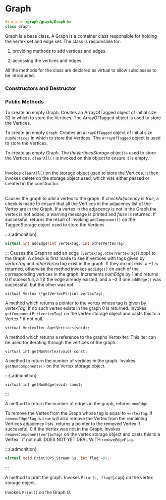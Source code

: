 # Graph 

```cpp
#include <graph/graph/Graph.h>
class Graph;
```

Graph is a base class. A Graph is a container class responsible for
holding the vertex set and edge set. The class is responsible for:

1.  providing methods to add vertices and edges.

2.  accessing the vertices and edges.

All the methods for the class are declared as virtual to allow
subclasses to be introduced.

### Constructors and Destructor


### Public Methods

To create an empty Graph. Creates an ArrayOfTagged object of initial
size $32$ in which to store the Vertices. The ArrayOfTagged object is
used to store the Vertices.

To create an empty `Graph`. Creates an `ArrayOfTagged` object of initial
size `numVertices` in which to store the Vertices. The `ArrayOfTagged`
object is used to store the Vertices.

To create an empty Graph. The *theVerticesStorage* object is used to
store the Vertices. `clearAll()` is invoked on this object to ensure it
is empty.

\
Invokes `clearAll()` on the storage object used to store the Vertices.
It then invokes delete on the storage object used, which was either
passed or created in the constructor.

\
Causes the graph to add a vertex to the graph. If *checkAdjacency* is
*true*, a check is made to ensure that all the Vertices in the adjacency
list of the Vertex are in the Graph. If a vertex in the adjacency is not
in the Graph the vertex is not added, a warning message is printed and
*false* is returned. If successful, returns the result of invoking
`addComponent()` on the TaggedStorage object used to store the
Vertices.

:::{.admonition}
```cpp
virtual int addEdge(int vertexTag, int otherVertexTag);
```
:::
Causes the Graph to add an edge `(vertexTag,otherVertexTag)`{.cpp} to the
Graph. A check is first made to see if vertices with tags given by
*vertexTag* and *otherVertexTag* exist in the graph. If they do not
exist a $-1$ is returned, otherwise the method invokes `addEdge()` on
each of the corresponding vertices in the graph. Increments *numEdge* by
$1$ and returns $0$ if sucessfull, a $1$ if the edge already existed,
and a $-2$ if one `addEdge()` was successful, but the other was not.

```{.cpp}
virtual Vertex \*getVertexPtr(int vertexTag);
```

A method which returns a pointer to the vertex whose tag is given by
*vertexTag*. If no such vertex exists in the graph $0$ is returned.
Invokes `getComponentPtr(vertexTag)` on the vertex storage object and
casts this to a Vertex \* if not null.

```{.cpp}
virtual VertexIter &getVertices(void);
```

A method which returns a reference to the graphs VertexIter. This iter
can be used for iterating through the vertices of the graph.

```{.cpp}
virtual int getNumVertex(void) const;
```

A method to return the number of vertices in the graph. Invokes
`getNumComponents()` on the Vertex storage object.

:::{.admonition}
```{.cpp}
virtual int getNumEdge(void) const;
```
:::

A method to return the number of edges in the graph, returns `numEdge`.

To remove the Vertex from the Graph whose tag is equal to `vertexTag`.
If `removeEdgeFlag` is `true` will also remove the Vertex from the
remaining Vertices adjacency lists. returns a pointer to the removed
Vertex if successful, $0$ if the Vertex was not in the Graph. Invokes
`removeComponent(vertexTag)` on the vertex storage object and casts this
to a Vertex \` if not null. DOES NOT YET DEAL WITH `removeEdgeFlag`.

:::{.admonition}
```cpp
virtual void Print(OPS_Stream &s, int flag =0);
```
:::

A method to print the graph. Invokes `Print(s, flag)`{.cpp} on the vertex
storage object.

Invokes `Print()` on the Graph *G*.

